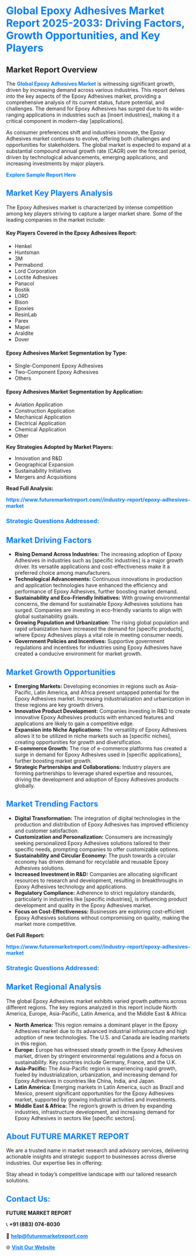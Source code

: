<h1 style="color: #007BFF;">Global Epoxy Adhesives Market Report 2025-2033: Driving Factors, Growth Opportunities, and Key Players</h1>

<section id="overview">
<h2>Market Report Overview</h2>
<p>The <a href="https://www.futuremarketreport.com//industry-report/epoxy-adhesives-market" style="color: #007BFF; text-decoration: none;"><strong>Global Epoxy Adhesives Market</strong></a> is witnessing significant growth, driven by increasing demand across various industries. This report delves into the key aspects of the Epoxy Adhesives market, providing a comprehensive analysis of its current status, future potential, and challenges. The demand for Epoxy Adhesives has surged due to its wide-ranging applications in industries such as [insert industries], making it a critical component in modern-day [applications].</p>
<p>As consumer preferences shift and industries innovate, the Epoxy Adhesives market continues to evolve, offering both challenges and opportunities for stakeholders. The global market is expected to expand at a substantial compound annual growth rate (CAGR) over the forecast period, driven by technological advancements, emerging applications, and increasing investments by major players.</p>
</section>

<section id="overview">
<p><a href="https://www.futuremarketreport.com//request-sample/reportId=87657" style="color: #007BFF; text-decoration: none;"><strong>Explore Sample Report Here</strong></a></p>
</section>

<section id="key-players">
<h2 style="color: #007BFF;">Market Key Players Analysis</h2>
<p>The Epoxy Adhesives market is characterized by intense competition among key players striving to capture a larger market share. Some of the leading companies in the market include:</p>
<h4>Key Players Covered in the Epoxy Adhesives Report:</h4>
<ul><li>Henkel</li><li>Huntsman</li><li>3M</li><li>Permabond</li><li>Lord Corporation</li><li>Loctite Adhesives</li><li>Panacol</li><li>Bostik</li><li>LORD</li><li>Bison</li><li>Epoxies</li><li>ResinLab</li><li>Parex</li><li>Mapei</li><li>Araldite</li><li>Dover</li></ul>
<h4>Epoxy Adhesives Market Segmentation by Type:</h4>
<ul><li>Single-Component Epoxy Adhesives</li><li>Two-Component Epoxy Adhesives</li><li>Others</li></ul>

<h4>Epoxy Adhesives Market Segmentation by Application:</h4>
<ul><li>Aviation Application</li><li>Construction Application</li><li>Mechanical Application</li><li>Electrical Application</li><li>Chemical Application</li><li>Other</li></ul>
<p><strong>Key Strategies Adopted by Market Players:</strong></p>
<ul>
<li>Innovation and R&D</li>
<li>Geographical Expansion</li>
<li>Sustainability Initiatives</li>
<li>Mergers and Acquisitions</li>
</ul>
</section>

<section>
<p><strong>Read Full Analysis: </strong></p><a href="https://www.futuremarketreport.com//industry-report/epoxy-adhesives-market" style="color: #007BFF; text-decoration: none;"><strong>https://www.futuremarketreport.com//industry-report/epoxy-adhesives-market</strong></a>
<h3 style="color: #007BFF;">Strategic Questions Addressed:</h3>
</section>

<section id="driving-factors">
<h2 style="color: #007BFF;">Market Driving Factors</h2>
<ul>
<li><strong>Rising Demand Across Industries:</strong> The increasing adoption of Epoxy Adhesives in industries such as [specific industries] is a major growth driver. Its versatile applications and cost-effectiveness make it a preferred choice among manufacturers.</li>
<li><strong>Technological Advancements:</strong> Continuous innovations in production and application technologies have enhanced the efficiency and performance of Epoxy Adhesives, further boosting market demand.</li>
<li><strong>Sustainability and Eco-Friendly Initiatives:</strong> With growing environmental concerns, the demand for sustainable Epoxy Adhesives solutions has surged. Companies are investing in eco-friendly variants to align with global sustainability goals.</li>
<li><strong>Growing Population and Urbanization:</strong> The rising global population and rapid urbanization have increased the demand for [specific products], where Epoxy Adhesives plays a vital role in meeting consumer needs.</li>
<li><strong>Government Policies and Incentives:</strong> Supportive government regulations and incentives for industries using Epoxy Adhesives have created a conducive environment for market growth.</li>
</ul>
</section>

<section id="growth-opportunities">
<h2 style="color: #007BFF;">Market Growth Opportunities</h2>
<ul>
<li><strong>Emerging Markets:</strong> Developing economies in regions such as Asia-Pacific, Latin America, and Africa present untapped potential for the Epoxy Adhesives market. Increasing industrialization and urbanization in these regions are key growth drivers.</li>
<li><strong>Innovative Product Development:</strong> Companies investing in R&D to create innovative Epoxy Adhesives products with enhanced features and applications are likely to gain a competitive edge.</li>
<li><strong>Expansion into Niche Applications:</strong> The versatility of Epoxy Adhesives allows it to be utilized in niche markets such as [specific niches], creating opportunities for growth and diversification.</li>
<li><strong>E-commerce Growth:</strong> The rise of e-commerce platforms has created a surge in demand for Epoxy Adhesives used in [specific applications], further boosting market growth.</li>
<li><strong>Strategic Partnerships and Collaborations:</strong> Industry players are forming partnerships to leverage shared expertise and resources, driving the development and adoption of Epoxy Adhesives products globally.</li>
</ul>
</section>

<section id="trending-factors">
<h2 style="color: #007BFF;">Market Trending Factors</h2>
<ul>
<li><strong>Digital Transformation:</strong> The integration of digital technologies in the production and distribution of Epoxy Adhesives has improved efficiency and customer satisfaction.</li>
<li><strong>Customization and Personalization:</strong> Consumers are increasingly seeking personalized Epoxy Adhesives solutions tailored to their specific needs, prompting companies to offer customizable options.</li>
<li><strong>Sustainability and Circular Economy:</strong> The push towards a circular economy has driven demand for recyclable and reusable Epoxy Adhesives solutions.</li>
<li><strong>Increased Investment in R&D:</strong> Companies are allocating significant resources to research and development, resulting in breakthroughs in Epoxy Adhesives technology and applications.</li>
<li><strong>Regulatory Compliance:</strong> Adherence to strict regulatory standards, particularly in industries like [specific industries], is influencing product development and quality in the Epoxy Adhesives market.</li>
<li><strong>Focus on Cost-Effectiveness:</strong> Businesses are exploring cost-efficient Epoxy Adhesives solutions without compromising on quality, making the market more competitive.</li>
</ul>
</section>

<section>
<p><strong>Get Full Report: </strong></p><a href="https://www.futuremarketreport.com//industry-report/epoxy-adhesives-market" style="color: #007BFF; text-decoration: none;"><strong>https://www.futuremarketreport.com//industry-report/epoxy-adhesives-market</strong></a>
<h3 style="color: #007BFF;">Strategic Questions Addressed:</h3>
</section>


<section id="regional-analysis">
<h2 style="color: #007BFF;">Market Regional Analysis</h2>
<p>The global Epoxy Adhesives market exhibits varied growth patterns across different regions. The key regions analyzed in this report include North America, Europe, Asia-Pacific, Latin America, and the Middle East & Africa:</p>
<ul>
<li><strong>North America:</strong> This region remains a dominant player in the Epoxy Adhesives market due to its advanced industrial infrastructure and high adoption of new technologies. The U.S. and Canada are leading markets in this region.</li>
<li><strong>Europe:</strong> Europe has witnessed steady growth in the Epoxy Adhesives market, driven by stringent environmental regulations and a focus on sustainability. Key countries include Germany, France, and the U.K.</li>
<li><strong>Asia-Pacific:</strong> The Asia-Pacific region is experiencing rapid growth, fueled by industrialization, urbanization, and increasing demand for Epoxy Adhesives in countries like China, India, and Japan.</li>
<li><strong>Latin America:</strong> Emerging markets in Latin America, such as Brazil and Mexico, present significant opportunities for the Epoxy Adhesives market, supported by growing industrial activities and investments.</li>
<li><strong>Middle East & Africa:</strong> The region’s growth is driven by expanding industries, infrastructure development, and increasing demand for Epoxy Adhesives in sectors like [specific sectors].</li>
</ul>
</section>

<footer>
<h2 style="color: #007BFF;">About FUTURE MARKET REPORT</h2>
<p>We are a trusted name in market research and advisory services, delivering actionable insights and strategic support to businesses across diverse industries. Our expertise lies in offering:</p>

<p>Stay ahead in today’s competitive landscape with our tailored research solutions.</p>

<h2 style="color: #007BFF;">Contact Us:</h2>
<p><strong>FUTURE MARKET REPORT</strong></p>
<p>📞 <strong>+91 (883) 074-8030</strong></p>
<p>📧 <strong><a href="mailto:help@futuremarketreport.com" style="color: #007BFF;">help@futuremarketreport.com</a></strong></p>
<p>🌐 <strong><a href="https://www.futuremarketreport.com/" style="color: #007BFF;">Visit Our Website</a></strong></p>
</footer>